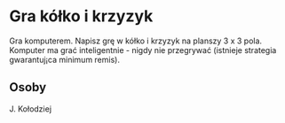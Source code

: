 # Gra kółko i krzyzyk

Gra komputerem. Napisz grę w kółko i krzyzyk na planszy 3 x 3 pola. 
Komputer ma grać inteligentnie - nigdy nie przegrywać 
(istnieje strategia gwarantuj¡ca minimum remis).

## Osoby
J. Kołodziej

